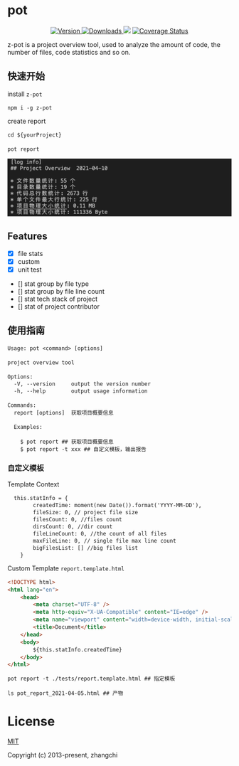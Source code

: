 # pot

<p align="center">
  <a href="https://npmjs.com/package/z-pot" title="Version">
    <img src="https://img.shields.io/npm/v/z-pot.svg" alt="Version">
  </a>
  <a href="https://npmjs.com/package/z-pot" title="Downloads">
    <img src="https://img.shields.io/npm/dm/z-pot.svg" alt="Downloads">
  </a>
  <a>
  <img src="https://travis-ci.com/fancylife/z-pot.svg?branch=master" />
  </a>  
  <a a href='https://coveralls.io/github/fancylife/z-pot?branch=master'><img src='https://coveralls.io/repos/github/fancylife/z-pot/badge.svg?branch=master' alt='Coverage Status' /></a>

</p>

z-pot is a project overview tool, used to analyze the amount of code, the number of files, code statistics and so on.

## 快速开始

install `z-pot`

```shell
npm i -g z-pot
```

create report

```shell
cd ${yourProject}

pot report
```

![pot-report](./assets/pot-report.png)

## Features

-   [x] file stats
-   [x] custom
-   [x] unit test
-   [] stat group by file type
-   [] stat group by file line count
-   [] stat tech stack of project
-   [] stat of project contributor

## 使用指南

```shell
Usage: pot <command> [options]

project overview tool

Options:
  -V, --version     output the version number
  -h, --help        output usage information

Commands:
  report [options]  获取项目概要信息

  Examples:

    $ pot report ## 获取项目概要信息
    $ pot report -t xxx ## 自定义模板，输出报告
```

### 自定义模板

Template Context

```
  this.statInfo = {
        createdTime: moment(new Date()).format('YYYY-MM-DD'),
        fileSize: 0, // project file size
        filesCount: 0, //files count
        dirsCount: 0, //dir count
        fileLineCount: 0, //the count of all files
        maxFileLine: 0, // single file max line count
        bigFilesList: [] //big files list
    }
```

Custom Template `report.template.html`

```html
<!DOCTYPE html>
<html lang="en">
    <head>
        <meta charset="UTF-8" />
        <meta http-equiv="X-UA-Compatible" content="IE=edge" />
        <meta name="viewport" content="width=device-width, initial-scale=1.0" />
        <title>Document</title>
    </head>
    <body>
        ${this.statInfo.createdTime}
    </body>
</html>
```

```shell
pot report -t ./tests/report.template.html ## 指定模板

ls pot_report_2021-04-05.html ## 产物
```

# License

[MIT](https://opensource.org/licenses/MIT)

Copyright (c) 2013-present, zhangchi
